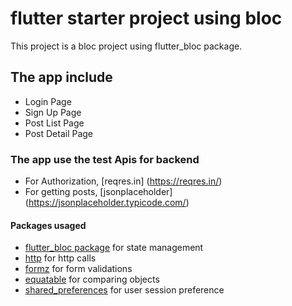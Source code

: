 # flutter starter project using bloc

This project is a bloc project using flutter_bloc package. 
 
## The app include 
- Login Page
- Sign Up Page
- Post List Page
- Post Detail Page 

### The app use the test Apis for backend
- For Authorization, [reqres.in] (https://reqres.in/)
- For getting posts, [jsonplaceholder] (https://jsonplaceholder.typicode.com/)


#### Packages usaged
- [flutter_bloc package](https://pub.dev/packages/flutter_bloc) for state management
- [http](https://pub.dev/packages/http) for http calls
- [formz](https://pub.dev/packages/formz) for form validations
- [equatable](https://pub.dev/packages/equatable) for comparing objects
- [shared_preferences](https://pub.dev/packages/shared_preferences) for user session preference


